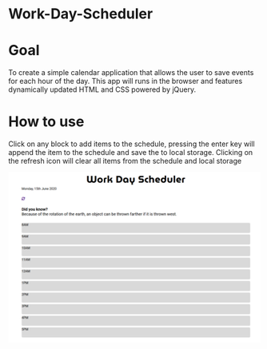 # Work-Day-Scheduler



# Goal
 To create a simple calendar application that allows the user to save events for each hour of the day. This app will runs in the browser and features dynamically updated HTML and CSS powered by jQuery.


# How to use

Click on any block to add items to the schedule, pressing the enter key will append the item to the schedule and save the to local storage.
Clicking on the refresh icon will clear all items from the schedule and local storage


![Scheduler demo](screen-shot.PNG)